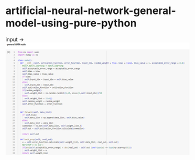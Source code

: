 # artificial-neural-network-general-model-using-pure-python

input ->![Screenshot](general.png)<br>
